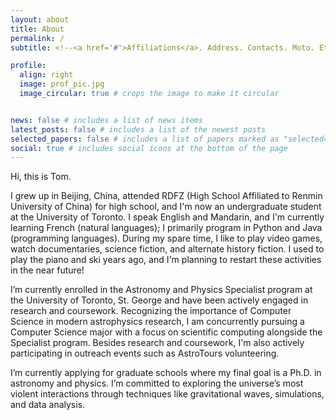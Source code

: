 ```yaml
---
layout: about
title: About
permalink: /
subtitle: <!--<a href='#'>Affiliations</a>. Address. Contacts. Moto. Etc.-->

profile:
  align: right
  image: prof_pic.jpg
  image_circular: true # crops the image to make it circular


news: false # includes a list of news items
latest_posts: false # includes a list of the newest posts
selected_papers: false # includes a list of papers marked as "selected={true}"
social: true # includes social icons at the bottom of the page
---
```

Hi, this is Tom.

I grew up in Beijing, China, attended RDFZ (High School Affiliated to Renmin University of China) for high school, and I'm now an undergraduate student at the University of Toronto. I speak English and Mandarin, and I'm currently learning French (natural languages); I primarily program in Python and Java (programming languages). During my spare time, I like to play video games, watch documentaries, science fiction, and alternate history fiction. I used to play the piano and ski years ago, and I'm planning to restart these activities in the near future!

I’m currently enrolled in the Astronomy and Physics Specialist program at the University of Toronto, St. George and have been actively engaged in research and coursework. Recognizing the importance of Computer Science in modern astrophysics research, I am concurrently pursuing a Computer Science major with a focus on scientific computing alongside the Specialist program. Besides research and coursework, I'm also actively participating in outreach events such as AstroTours volunteering. 

I’m currently applying for graduate schools where my final goal is a Ph.D. in astronomy and physics.  I’m committed to exploring the universe’s most violent interactions through techniques like gravitational waves, simulations, and data analysis.  
